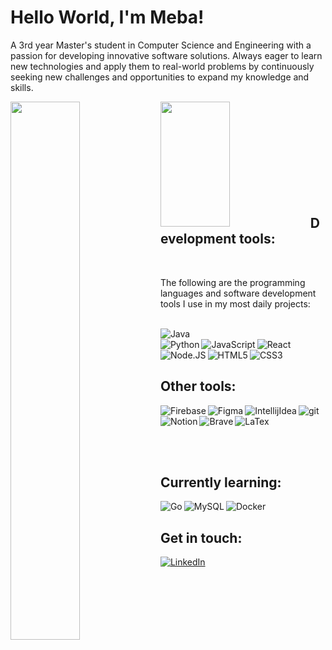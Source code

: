 # Hello World, I'm Meba! 

A 3rd year Master's student in Computer Science and Engineering with a passion for developing innovative software solutions. Always eager to learn new technologies and apply them to real-world problems by continuously seeking new challenges and opportunities to expand my knowledge and skills.

<img align="left" width="47%" src="https://github-readme-stats.vercel.app/api?username=mebakid74&show_icons=true&theme=radical" /> 

<img align="left" width="47%" height="200px" src="https://github-readme-stats.vercel.app/api/top-langs/?username=mebakid74&layout=compact" />

<br />

<br />

<br />

<br />

<br />

<br />

<br />

<br />

<br />

## Development tools:

<br />

The following are the programming languages and software development tools I use in my most daily projects:

<br />

<img align="left" alt="Java" src="https://img.shields.io/badge/java-%23ED8B00.svg?style=for-the-badge&logo=java&logoColor=white" />

<br />
<img align="left" alt="Python" src="https://img.shields.io/badge/python-3670A0?style=for-the-badge&logo=python&logoColor=ffdd54" />



<img align="left" alt="JavaScript" src="https://img.shields.io/badge/javascript-%23323330.svg?style=for-the-badge&logo=javascript&logoColor=%23F7DF1E" />



<img align="left" alt="React" src="https://img.shields.io/badge/react-%2320232a.svg?style=for-the-badge&logo=react&logoColor=%2361DAFB" />



<img align="left" alt="Node.JS" src="https://img.shields.io/badge/node.js-6DA55F?style=for-the-badge&logo=node.js&logoColor=white" />



<img align="left" alt="HTML5" src="https://img.shields.io/badge/html5-%23E34F26.svg?style=for-the-badge&logo=html5&logoColor=white" />



<img align="left" alt="CSS3" src="https://img.shields.io/badge/css3-%231572B6.svg?style=for-the-badge&logo=css3&logoColor=white" />

<br />

<br />

## Other tools: 

<img align="left" alt="Firebase" src="https://img.shields.io/badge/Firebase-039BE5?style=for-the-badge&logo=Firebase&logoColor=white" />

<img align="left" alt="Figma" src="https://img.shields.io/badge/figma-%23F24E1E.svg?style=for-the-badge&logo=figma&logoColor=white" />

<img align="left" alt="IntellijIdea" src="https://img.shields.io/badge/IntelliJIDEA-000000.svg?style=for-the-badge&logo=intellij-idea&logoColor=white" />

<img align="left" alt="git" src="https://img.shields.io/badge/git-%23F05033.svg?style=for-the-badge&logo=git&logoColor=white" />

<img align="left" alt="Notion" src="https://img.shields.io/badge/Notion-%23000000.svg?style=for-the-badge&logo=notion&logoColor=white" />

<img align="left" alt="Brave"  src="https://img.shields.io/badge/Brave-FB542B?style=for-the-badge&logo=Brave&logoColor=white" />

<img align="left" alt="LaTex" src="https://img.shields.io/badge/latex-%23008080.svg?style=for-the-badge&logo=latex&logoColor=white" /> <br />

<br />

<br />

<br />

## Currently learning:

<img align="left" alt="Go" src="https://img.shields.io/badge/go-%2300ADD8.svg?style=for-the-badge&logo=go&logoColor=white" />

<img align="left" alt="MySQL" src="https://img.shields.io/badge/mysql-%2300f.svg?style=for-the-badge&logo=mysql&logoColor=white" />

<img align="left" alt="Docker" src="https://img.shields.io/badge/docker-%230db7ed.svg?style=for-the-badge&logo=docker&logoColor=white" />

<br />

## Get in touch:

[![LinkedIn](https://img.shields.io/badge/LinkedIn-%230077B5.svg?logo=linkedin&logoColor=white)](https://linkedin.com/in/mebakid74) 
